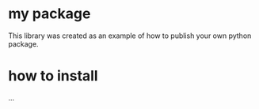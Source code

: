 # my package
This library was created as an example of how to publish your own python package.

# how to install
...